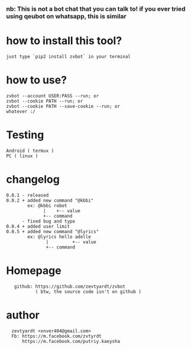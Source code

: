 <p><h3>nb: This is not a bot chat that you can talk to! if you ever tried using qeubot on whatsapp, this is similar</h3></p>

# how to install this tool?
```just type `pip2 install zvbot` in your terminal```

# how to use?
```
zvbot --account USER:PASS --run; or
zvbot --cookie PATH --run; or
zvbot --cookie PATH --save-cookie --run; or
whatever :/
```
# Testing
```
Android ( termux )
PC ( linux )
```

# changelog
```
0.0.1 - released
0.0.2 + added new command "@kbbi"
        ex: @kbbi robot
              |    +-- value
              +-- command
      - fixed bug and typo
0.0.4 + added user limit
0.0.5 + added new command "@lyrics"
        ex: @lyrics hello adelle
               |         +-- value
               +-- command
```
# Homepage
```
   github: https://github.com/zevtyardt/zvbot
           ( btw, the source code isn't on github )
```

# author
```
  zevtyardt <xnver404@gmail.com>
  Fb: https://m.facebook.com/zvtyrdt
      https://m.facebook.com/putriy.kaeysha
```
